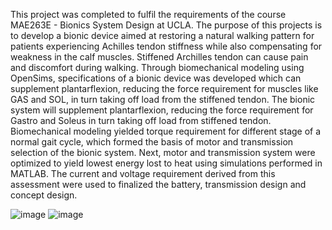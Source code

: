 This project was completed to fulfil the requirements of the course MAE263E - Bionics System Design at UCLA. 
The purpose of this projects is to develop a bionic device aimed at restoring a natural walking pattern for patients experiencing Achilles tendon stiffness while also compensating for weakness in the calf muscles. Stiffened Archilles tendon can cause pain and discomfort during walking. Through biomechanical modeling using OpenSims, specifications of a bionic device was developed which can supplement plantarflexion, reducing the force requirement for muscles like GAS and SOL, in turn taking off load from the stiffened tendon. The bionic system will supplement plantarflexion, reducing the force requirement for Gastro and Soleus in turn taking off load from stiffened tendon. Biomechanical modeling yielded torque requirement for different stage of a normal gait cycle, which formed the basis of motor and transmission selection of the bionic system. Next, motor and transmission system were optimized to yield lowest energy lost to heat using simulations performed in MATLAB. The current and voltage requirement derived from this assessment were used to finalized the battery, transmission design and concept design. 

![image](https://github.com/user-attachments/assets/185f53c4-7719-485e-8fa1-f4ef804e0c66)
![image](https://github.com/user-attachments/assets/b9503a05-4e2e-4e18-a6af-9ff4eb08b0c0)
